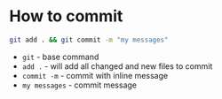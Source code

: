 # How to commit

```bash
git add . && git commit -m "my messages"
```

- `git` - base command
- `add .` - will add all changed and new files to commit
- `commit -m` - commit with inline message
- `my messages` - commit message


